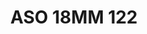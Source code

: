 ---
title: ASO 18MM 122
date: 
draft: false

# descripcion
description : Anillo de plata 925.

materials: Plata 925

color: 

dimensions: 18mm diámetro

code: 05-23-1511

type: "Anillos"

categories: []

price: $10.800,00

price_eftvo: $9.180,00

# Images
# first image will be shown in the product page
images:
  # - image: "images/path_to_image"
  # La ubicacion de las imagenes es imagenes/Anillos/Anillos.Solo Plata/05-23-1511-aso-18mm-122
  - image: "./images/anillos/solo_plata/05-23-1511-aso-18mm-122.jpg"
---